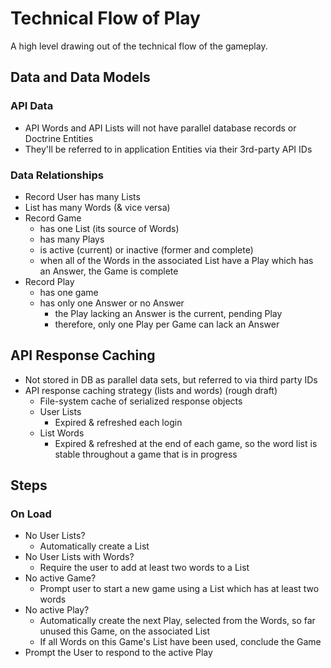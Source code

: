 Technical Flow of Play
======================

A high level drawing out of the technical flow of the gameplay.

Data and Data Models
--------------------

### API Data
  
  - API Words and API Lists will not have parallel database records or Doctrine
    Entities
  - They'll be referred to in application Entities via their 3rd-party API IDs

### Data Relationships

  - Record User has many Lists
  - List has many Words (& vice versa)
  - Record Game
    - has one List (its source of Words)
    - has many Plays
    - is active (current) or inactive (former and complete)
    - when all of the Words in the associated List have a Play which has an
      Answer, the Game is complete
  - Record Play
    - has one game
    - has only one Answer or no Answer
      - the Play lacking an Answer is the current, pending Play
      - therefore, only one Play per Game can lack an Answer

API Response Caching
--------------------

  - Not stored in DB as parallel data sets, but referred to via third party IDs
  - API response caching strategy (lists and words) (rough draft)
    - File-system cache of serialized response objects
    - User Lists
	    - Expired & refreshed each login
	- List Words
	    - Expired & refreshed at the end of each game, so the word list is
	      stable throughout a game that is in progress

Steps
-----
  
### On Load

  - No User Lists?
    - Automatically create a List
  - No User Lists with Words?
    - Require the user to add at least two words to a List
  - No active Game?
    - Prompt user to start a new game using a List which has at least two words
  - No active Play?
    - Automatically create the next Play, selected from the Words, so far
      unused this Game, on the associated List
    - If all Words on this Game's List have been used, conclude the Game
  - Prompt the User to respond to the active Play